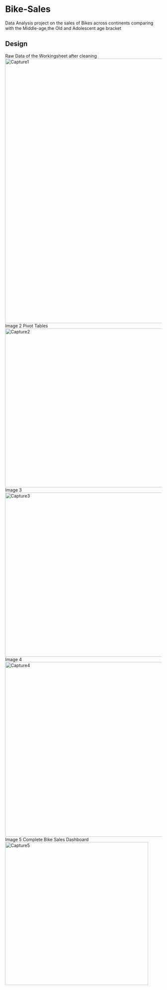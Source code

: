 # Bike-Sales
Data Analysis project on the sales of Bikes across continents comparing with the Middle-age,the Old and Adolescent age bracket

## Design
Raw Data of the Workingsheet after cleaning
<img width="851" alt="Capture1" src="https://github.com/Teri11/Bike-Sales/assets/90449633/41cdbf08-b56d-41f8-9762-f04df547746f">
Image 2
Pivot Tables
<img width="511" alt="Capture2" src="https://github.com/Teri11/Bike-Sales/assets/90449633/3abd2fdf-b983-4b1d-ae75-f67f34321178">
Image 3
<img width="528" alt="Capture3" src="https://github.com/Teri11/Bike-Sales/assets/90449633/2358ca20-11d4-40b3-a783-0f9546e75b9a">
Image 4
<img width="562" alt="Capture4" src="https://github.com/Teri11/Bike-Sales/assets/90449633/4389579f-e8a4-4078-abc1-0f6d1821496e">
Image 5
Complete Bike Sales Dashboard 
<img width="460" alt="Capture5" src="https://github.com/Teri11/Bike-Sales/assets/90449633/db739f38-693c-42d2-844e-ee623e39a15f">


